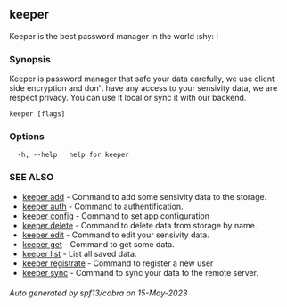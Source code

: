 ## keeper

Keeper is the best password manager in the world :shy: !

### Synopsis

Keeper is password manager that safe your data carefully,
						we use client side encryption and don't have any access to your
						sensivity data, we are respect privacy. You can use it local or sync it with our backend.

```
keeper [flags]
```

### Options

```
  -h, --help   help for keeper
```

### SEE ALSO

* [keeper add](keeper_add.md)	 - Command to add some sensivity data to the storage.
* [keeper auth](keeper_auth.md)	 - Command to authentification.
* [keeper config](keeper_config.md)	 - Command to set app configuration
* [keeper delete](keeper_delete.md)	 - Command to delete data from storage by name.
* [keeper edit](keeper_edit.md)	 - Command to edit your sensivity data.
* [keeper get](keeper_get.md)	 - Command to get some data.
* [keeper list](keeper_list.md)	 - List all saved data.
* [keeper registrate](keeper_registrate.md)	 - Command to register a new user
* [keeper sync](keeper_sync.md)	 - Command to sync your data to the remote server.

###### Auto generated by spf13/cobra on 15-May-2023
